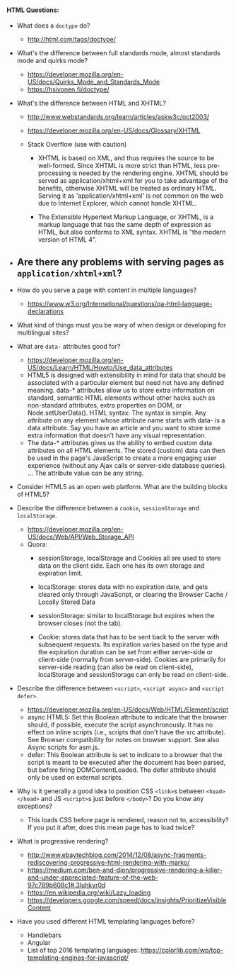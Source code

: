 #### HTML Questions:

* What does a `doctype` do?
  - http://html.com/tags/doctype/

* What's the difference between full standards mode, almost standards mode and quirks mode?
  - https://developer.mozilla.org/en-US/docs/Quirks_Mode_and_Standards_Mode
  - https://hsivonen.fi/doctype/

* What's the difference between HTML and XHTML?
  - http://www.webstandards.org/learn/articles/askw3c/oct2003/
  - https://developer.mozilla.org/en-US/docs/Glossary/XHTML

  - Stack Overflow (use with caution)

    - XHTML is based on XML, and thus requires the source to be well-formed. Since XHTML is more strict than HTML, less pre-processing is needed by the rendering engine. XHTML should be served as application/xhtml+xml for you to take advantage of the benefits, otherwise XHTML will be treated as ordinary HTML. Serving it as 'application/xhtml+xml' is not common on the web due to Internet Explorer, which cannot handle XHTML.

    - The Extensible Hypertext Markup Language, or XHTML, is a markup language that has the same depth of expression as HTML, but also conforms to XML syntax. XHTML is "the modern version of HTML 4".

* Are there any problems with serving pages as `application/xhtml+xml`?
  -

* How do you serve a page with content in multiple languages?
  - https://www.w3.org/International/questions/qa-html-language-declarations

* What kind of things must you be wary of when design or developing for multilingual sites?


* What are `data-` attributes good for?
  - https://developer.mozilla.org/en-US/docs/Learn/HTML/Howto/Use_data_attributes
  - HTML5 is designed with extensibility in mind for data that should be associated with a particular element but need not have any defined meaning. data-* attributes allow us to store extra information on standard, semantic HTML elements without other hacks such as non-standard attributes, extra properties on DOM, or Node.setUserData(). HTML syntax: The syntax is simple. Any attribute on any element whose attribute name starts with data- is a data attribute. Say you have an article and you want to store some extra information that doesn’t have any visual representation.
  - The data-* attributes gives us the ability to embed custom data attributes on all HTML elements. The stored (custom) data can then be used in the page's JavaScript to create a more engaging user experience (without any Ajax calls or server-side database queries). ... The attribute value can be any string.

* Consider HTML5 as an open web platform. What are the building blocks of HTML5?
* Describe the difference between a `cookie`, `sessionStorage` and `localStorage`.
  - https://developer.mozilla.org/en-US/docs/Web/API/Web_Storage_API
  - Quora:
    - sessionStorage, localStorage and Cookies all are used to store data on the client side. Each one has its own storage and expiration limit.

    - localStorage: stores data with no expiration date, and gets cleared only through JavaScript, or clearing the Browser Cache / Locally Stored Data

    - sessionStorage: similar to localStorage but expires when the browser closes (not the tab).

    - Cookie: stores data that has to be sent back to the server with subsequent requests. Its expiration varies based on the type and the expiration duration can be set from either server-side or client-side (normally from server-side). Cookies are primarily for server-side reading (can also be read on client-side), localStorage and sessionStorage can only be read on client-side.

* Describe the difference between `<script>`, `<script async>` and `<script defer>`.
  - https://developer.mozilla.org/en-US/docs/Web/HTML/Element/script
  - async HTML5: Set this Boolean attribute to indicate that the browser should, if possible, execute the script asynchronously. It has no effect on inline scripts (i.e., scripts that don't have the src attribute). See Browser compatibility for notes on browser support. See also Async scripts for asm.js.
  - defer: This Boolean attribute is set to indicate to a browser that the script is meant to be executed after the document has been parsed, but before firing DOMContentLoaded. The defer attribute should only be used on external scripts.

* Why is it generally a good idea to position CSS `<link>`s between `<head></head>` and JS `<script>`s just before `</body>`? Do you know any exceptions?
  - This loads CSS before page is rendered, reason not to, accessibility? If you put it after, does this mean page has to load twice?

* What is progressive rendering?
  - http://www.ebaytechblog.com/2014/12/08/async-fragments-rediscovering-progressive-html-rendering-with-marko/
  -  https://medium.com/ben-and-dion/progressive-rendering-a-killer-and-under-appreciated-feature-of-the-web-97c789b608c1#.3luhkyr0d
  - https://en.wikipedia.org/wiki/Lazy_loading
  - https://developers.google.com/speed/docs/insights/PrioritizeVisibleContent

* Have you used different HTML templating languages before?
  - Handlebars
  - Angular
  - List of top 2016 templating languages: https://colorlib.com/wp/top-templating-engines-for-javascript/
